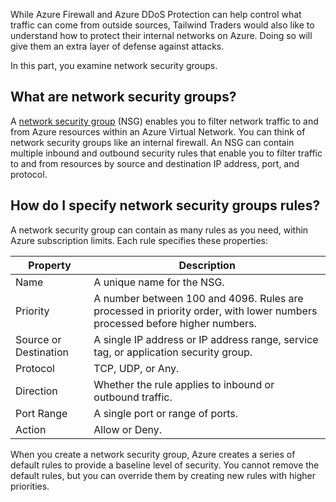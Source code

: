 While Azure Firewall and Azure DDoS Protection can help control what traffic can come from outside sources, Tailwind Traders would also like to understand how to protect their internal networks on Azure. Doing so will give them an extra layer of defense against attacks.

In this part, you examine network security groups.

## What are network security groups?

A [network security group](https://docs.microsoft.com/azure/virtual-network/security-overview#network-security-groups?azure-portal=true) (NSG) enables you to filter network traffic to and from Azure resources within an Azure Virtual Network. You can think of network security groups like an internal firewall. An NSG can contain multiple inbound and outbound security rules that enable you to filter traffic to and from resources by source and destination IP address, port, and protocol.

## How do I specify network security groups rules?

A network security group can contain as many rules as you need, within Azure subscription limits. Each rule specifies these properties:

| Property | Description|
| --- | --- |
| Name | A unique name for the NSG. |
| Priority | A number between 100 and 4096. Rules are processed in priority order, with lower numbers processed before higher numbers. |
| Source or Destination | A single IP address or IP address range, service tag, or application security group. |
| Protocol | TCP, UDP, or Any.|
| Direction | Whether the rule applies to inbound or outbound traffic. |
| Port Range | A single port or range of ports. |
| Action | Allow or Deny. |

When you create a network security group, Azure creates a series of default rules to provide a baseline level of security. You cannot remove the default rules, but you can override them by creating new rules with higher priorities.
